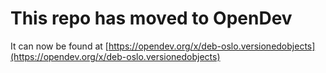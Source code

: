 # This repo has moved to OpenDev

It can now be found at [https://opendev.org/x/deb-oslo.versionedobjects](https://opendev.org/x/deb-oslo.versionedobjects)
